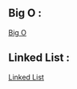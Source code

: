 ## Big O :
[Big O](./Linked%20List/%20Big%20O.md)




## Linked List :

[Linked List](./Linked%20List/Linked%20Lists.md)

